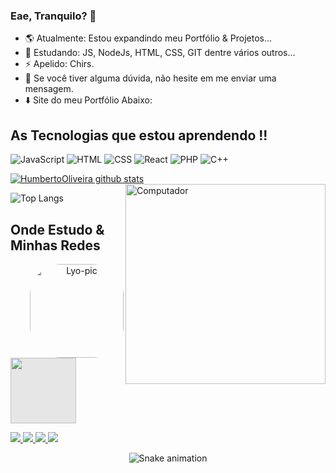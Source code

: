 ### Eae, Tranquilo? 👋

- 🌎  Atualmente: Estou expandindo meu Portfólio & Projetos...
- 🦄  Estudando: JS, NodeJs, HTML, CSS, GIT dentre vários outros...
- ⚡ Apelido: Chirs.
- 💌 Se você tiver alguma dúvida, não hesite em me enviar uma mensagem.
- ⬇️ Site do meu Portfólio Abaixo:

## As Tecnologias que estou aprendendo !!

![JavaScript](https://img.shields.io/badge/JavaScript-F7DF1E?style=for-the-badge&logo=javascript&logoColor=black)
![HTML](https://img.shields.io/badge/HTML5-E34F26?style=for-the-badge&logo=html5&logoColor=white)
![CSS](https://img.shields.io/badge/CSS3-1572B6?style=for-the-badge&logo=css3&logoColor=white)
![React](https://img.shields.io/badge/React-20232A?style=for-the-badge&logo=react&logoColor=61DAFB)
![PHP](https://img.shields.io/badge/Node-006400?style=for-the-badge&logo=node.js&logoColor=white)
![C++](https://img.shields.io/badge/C%2B%2B-00599C?style=for-the-badge&logo=c%2B%2B&logoColor=white)

<div align = "left" >
  
[![HumbertoOliveira github stats](https://github-readme-stats.vercel.app/api?username=LyoDekken&show_icons=true&theme=radical&bg_color=30,0d0d0d,191919&title_color=fff&text_color=fff&icon_color=79ff97)](https://github.com/anuraghazra/github-readme-stats)
  <img src="https://c.neh.tw/thumb/f/720/a895646aafa64725969a.jpg" min-width="400px" max-width="400px" width="320px" align="right" alt="Computador">

![Top Langs](https://github-readme-stats.vercel.app/api/top-langs/?username=LyoDekken&layout=compact&theme=radical&bg_color=30,0d0d0d,191919&title_color=fff&text_color=fff&icon_color=79ff97)

</div>
 
 ## Onde Estudo & Minhas Redes 
 
 <div align ="center"> 
  <img align = "right" alt = "Lyo-pic" height = "150" style = "border-radius: 50px;" src =
  "https://pa1.narvii.com/6878/98997aad91ece57183e4c7eaf56a4d334693f4f8r1-435-235_hq.gif">
</div>
<img lign="center" style="-webkit-user-select: none;margin: auto;cursor: zoom-in;background-color: hsl(0, 0%, 90%);transition: background-color 300ms;" src="https://blueedtech.com.br/wp-content/themes/blue/dist/images/logo-blue-croped.gif" width="105">

<div align ="center"> 
<p align="left">
    
  <a href="https://www.instagram.com/oliiveira_hh/" alt="Instagram">
    <img src="https://img.shields.io/badge/-Instagram-1C1C1C?style=for-the-badge&logo=Instagram&logoColor=00FFFF&link=https://www.instagram.com/oliiveira_hh/"/>
  </a> 
  <a href="https://www.linkedin.com/in/humbertohenrique/" alt="Linkedin">
    <img src="https://img.shields.io/badge/-Linkedin-1C1C1C?style=for-the-badge&logo=Linkedin&logoColor=00FFFF&link=https://www.linkedin.com/in/humbertohenrique/"/>
  </a>
  <a href="https://open.spotify.com/playlist/1Jtft0wZgV3pTuwrcLhyvo?si=0q7RcQuoT_es2o4racpnlw&utm_source=whatsapp" alt="Spotify">
    <img src="https://img.shields.io/badge/-Spotify-1C1C1C?style=for-the-badge&logo=Spotify&logoColor=00FFFF&link=https://spotifygg/QevDJqCzaY"/>
  </a>
  
  <a href="https://discord.com/" alt="Discord">
    <img src="https://img.shields.io/badge/-Discord-1C1C1C?style=for-the-badge&logo=Discord&logoColor=00FFFF&link=https://spotifygg/QevDJqCzaY"/>
  </a>  

</p>
  
![Snake animation](https://github.com/joaofreitas-dev/joaofreitas-dev/blob/output/github-contribution-grid-snake.svg)
  
</div>
